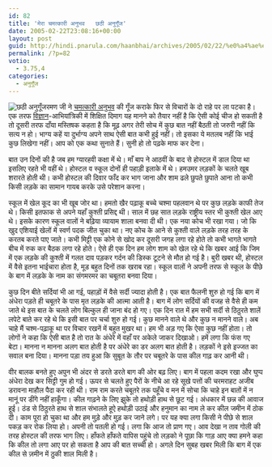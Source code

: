 ```yaml
---
id: 82
title: 'मेरा चमत्कारी अनुभव   छठी अनुगूँज'
date: 2005-02-22T23:08:16+00:00
layout: post
guid: http://hindi.pnarula.com/haanbhai/archives/2005/02/22/%e0%a4%ae%e0%a5%87%e0%a4%b0%e0%a4%be-%e0%a4%9a%e0%a4%ae%e0%a4%a4%e0%a5%8d%e0%a4%95%e0%a4%be%e0%a4%b0%e0%a5%80-%e0%a4%85%e0%a4%a8%e0%a5%81%e0%a4%ad%e0%a4%b5-%e0%a4%9b%e0%a4%a0%e0%a5%80-%e0%a4%85%e0%a4%/
permalink: /?p=82
votio:
  - 3.75,4
categories:
  - अनुगूँज
---
```

 <img class="rightalign" src="http://pnarula.com/images/akshargram/anugunj.jpg" alt="छठी अनुगूँज" />रमण जी ने [चमत्कारी अनुभव](http://www.akshargram.com/2005/02/18/182/) की गूँज कराके फिर से विचारों के दो राहे पर ला पटका है। एक तरफ [विज्ञान](http://vigyaan.blogspot.com)-आभियांत्रिकी में शिक्षित दिमाग यह मानने को तैयार नहीं है कि ऐसी कोई चीज हो सकती है तो दूसरी तरफ दाँया मस्तिषक कहता है कि मूढ़ अगर तेरी सोच में कुछ बात नहीं बैठती तो जरुरी नहीं कि सत्य न हो। भाग्य कहें या दुर्भाग्य अपने साथ ऐसी बात कभी हुई नहीं। तो इसका ये मतलब नहीं कि भाई कुछ लिखेगा नहीं। आप को एक कथा सुनाते हैं। सुनी हो तो पढ़के माफ कर देना।

बात उन दिनों की है जब हम ग्यारहवी कक्षा में थे। माँ बाप ने आठवीं के बाद से होस्टल में डाल दिया था इसलिए रहते भी वहीं थे। होस्टल व स्कूल दोनों ही पहाड़ी इलाके में थे। हमउमर लड़कों के चलते खूब शरारते होती थी। कभी होस्टल की दिवार फाँद कर भाग जाना और शाम ढले छुपते छुपाते आना तो कभी किसी लड़के का सामान गायब करके उसे परेशान करना।

स्कूल में खेल कूद का भी खूब जोर था। हमतो खैर पढ़ाकू बच्चे चश्मा पहलवान थे पर कुछ लड़के काफी तेज थे। किसी इतफाक से अपने यहाँ कुश्ती प्रसिद्द थी। साल में छह सात लड़के राष्ट्रीय स्तर भी कुश्ती खेल आए थे। इसके कारण स्कूल वालों ने बढ़िया व्यायाम शाला बनवा दी थी। एक नया कोच भी रखा गया। जो कि खुद एशियाई खेलों में स्वर्ण पदक जीत चुका था। नए कोच के आने से कुश्ती वाले लड़के तरह तरह के करतब करते पाए जाते। कभी मिट्टी एक कोने से खोद कर दूसरी जगह लगा रहे होते तो कभी भागते भागते बीच में रुक कर बैठक लगा रहे होते। ऐसे ही एक दिन हम लोग शाम को खेल रहे थे कि खबर आई कि जिम में एक लड़के की कुश्ती में गलत दाव पड़कर गर्दन की डिस्क टूटने से मौत हो गई है। बुरी खबर थी, होस्टल में वैसे इतना भाईचारा होता है, मूड बहुत दिनों तक खराब रहा। स्कूल वालों ने अपनी तरफ से स्कूल के पीछे के बाग में लड़के के नाम का संगमरमर का चबूतरा बनवा दिया।

कुछ दिन बीते सर्दियां भी आ गई, पहाड़ों में वैसे सर्दी ज्यादा होती है। एक बात फैलनी शुरु हो गई कि बाग में अंधेरा पड़ते ही चबूतरे के पास मृत लड़के की आत्मा आती है। बाग में लोग सर्दियों की वजह से वैसे ही कम जाते थे इस बात के चलते लोग बिल्कुल ही जाना बंद हो गए। एक दिन रात में हम सभी सर्दी से ठिठुरते शालें लपेटे बाते कर रहे थे कि इसी बात पर चर्चा शुरु हो गई। कुछ मानने वाले थे और कुछ न मानने वाले। अब चाहे मैं चश्म-पढ़ाकू था पर विचार रखनें में बहुत मुखर था। हम भी अड़ गए कि ऐसा कुछ नहीं होता। तो लोगों ने कहा कि ऐसी बात है तो रात के अंधेरे में वहाँ पर अकेले जाकर दिखाओ। हमें लगा कि फंस गए बेटा। मानना न मानना अलग बात होती है पर अंधेरे का डर अलग बात होती है। लड़कों ने इसे इज्जत का सवाल बना दिया। मानना पड़ा तय हुआ कि सुबूत के तौर पर चबूतरे के पास कील गाढ़ कर आनी थी।

वीर बालक बनते हुए अपुन भी अंदर से डरते डरते बाग की ओर बढ़ लिए। बाग में पहला कदम रखा और घुप्प अंधेरा देख कर सिट्टी गुम हो गई। ऊपर से चलते हुए पैरों के नीचे आ रहे सूखे पत्तों की चरमराहट अजीब डरावना माहौल पैदा कर रही थी। राम राम करते चबूतरे तक पहूँचे व मन में सोचा कि चाहे इन बातों में न मानूं पर डींगे नहीं हाकूँगा। कील गाढ़ने के लिए झुके तो हथोड़ी हाथ से छूट गई। अंधकार में छन्न की आवाज हूई। ठंड से ठिठुरते हाथ से शाल संभालते हूऐ हथोड़ी उठाई और हनुमान का नाम ले कर कील जमीन में ठोक दी। काम पूरा हो चुका था और हम मुड़े और मुड़ कर जाने लगे। पर यह क्या लगा किसी ने पीछे से शाल पकड़ कर रोक लिया हो। अपनी तो पतली हो गई। लगा कि आज तो प्राण गए। आव देखा न ताव गोली की तरह होस्टल की तरफ भाग लिए। हाँफते हाँफते वापिस पहुंचे तो लड़को ने पूछा कि गाड़ आए क्या हमने कहा कि कील तो लगा आए पर हो सकता है आप की बात सच्ची हो। अगले दिन सुबह खबर मिली कि बाग में एक कील से ज़मीन में ठुकी शाल मिली है।
